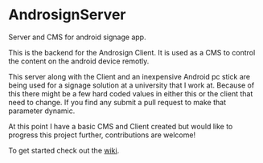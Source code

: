 AndrosignServer
===============

Server and CMS for android signage app.

This is the backend for the Androsign Client. It is used as a CMS to control the content on the android device remotly.

This server along with the Client and an inexpensive Android pc stick are being used for a signage solution at a university that I work at. Because of this there might be a few hard coded values in either this or the client that need to change. If you find any submit a pull request to make that parameter dynamic.

At this point I have a basic CMS and Client created but would like to progress this project further, contributions are welcome!

To get started check out the [wiki](https://github.com/MelonSmasher/AndrosignServer/wiki).
